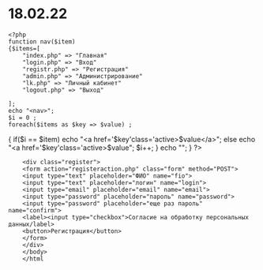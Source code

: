 # 18.02.22

    <?php
    function nav($item)
    {$items=[
        "index.php" => "Главная"
        "login.php" => "Вход"
        "registr.php" => "Регистрация"
        "admin.php" => "Администрирование"
        "lk.php" => "Личный кабинет"
        "logout.php" => "Выход"

    ];
    echo "<nav>";
    $i = 0 ;
    foreach($items as $key => $value) ; 
{ if($i == $item)
    echo "<a href='$key'class='active>$value</a>";
    else
    echo "<a href='$key'class='active>$value</a>";
    $i++;
}
echo "</nav>";
    }
?>

<?php		
		include 'nav.php';
		nav(2);
		?>
		<div class="register">
		<form action="registeraction.php" class="form" method="POST">
		<input type="text" placeholder="ФИО" name="fio">
		<input type="text" placeholder="логин" name="login">
		<input type="email" placeholder="email" name="email">
		<input type="password" placeholder="пароль" name="password">
		<input type="password" placeholder="еще раз пароль" name="confirm">
		<label><input type="checkbox">Согласие на обработку персональных данных/label>
		<button>Регистрация</button>
		</form>
		</div>
		</body>
		</html


</body>
</html>
